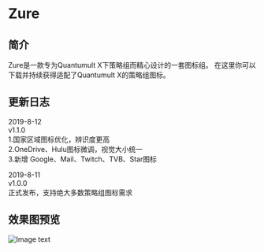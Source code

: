 # Zure
## 简介
Zure是一款专为Quantumult X下策略组而精心设计的一套图标组。
在这里你可以下载并持续获得适配了Quantumult X的策略组图标。
## 更新日志
2019-8-12<br>
v1.1.0<br>
1.国家区域图标优化，辨识度更高<br>
2.OneDrive、Hulu图标微调，视觉大小统一<br>
3.新增 Google、Mail、Twitch、TVB、Star图标<br>

2019-8-11<br>
v1.0.0<br>
正式发布，支持绝大多数策略组图标需求<br>
## 效果图预览
![Image text](https://raw.githubusercontent.com/zealson/Zure/master/Other/Zure%20Policy%20Icon%20Set%20GH.png)
